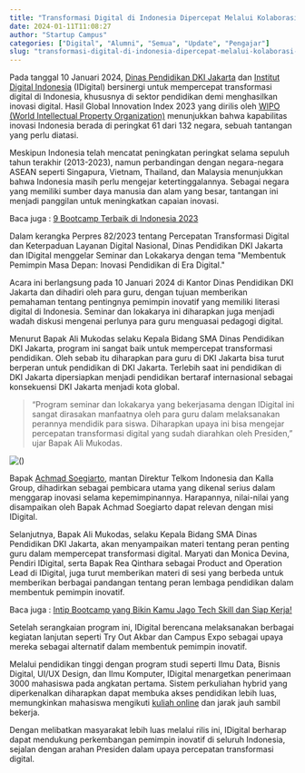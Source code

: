 ```yaml
---
title: "Transformasi Digital di Indonesia Dipercepat Melalui Kolaborasi Dinas Pendidikan DKI Jakarta dan Institut Digital Indonesia"
date: 2024-01-11T11:08:27
author: "Startup Campus"
categories: ["Digital", "Alumni", "Semua", "Update", "Pengajar"]
slug: "transformasi-digital-di-indonesia-dipercepat-melalui-kolaborasi-dinas-pendidikan-dki-jakarta-dan-institut-digital-indonesia"
---
```


Pada tanggal 10 Januari 2024, [Dinas Pendidikan DKI Jakarta](https://disdik.jakarta.go.id/) dan [Institut Digital Indonesia](https://institutdigital.id/) (IDigital) bersinergi untuk mempercepat transformasi digital di Indonesia, khususnya di sektor pendidikan demi menghasilkan inovasi digital. Hasil Global Innovation Index 2023 yang dirilis oleh [WIPO (World Intellectual Property Organization)](https://www.wipo.int/portal/en/index.html) menunjukkan bahwa kapabilitas inovasi Indonesia berada di peringkat 61 dari 132 negara, sebuah tantangan yang perlu diatasi.

Meskipun Indonesia telah mencatat peningkatan peringkat selama sepuluh tahun terakhir (2013-2023), namun perbandingan dengan negara-negara ASEAN seperti Singapura, Vietnam, Thailand, dan Malaysia menunjukkan bahwa Indonesia masih perlu mengejar ketertinggalannya. Sebagai negara yang memiliki sumber daya manusia dan alam yang besar, tantangan ini menjadi panggilan untuk meningkatkan capaian inovasi.

Baca juga : [9 Bootcamp Terbaik di Indonesia 2023](https://startupcampus.id/blog/9-bootcamp-terbaik-di-indonesia-2023/)

Dalam kerangka Perpres 82/2023 tentang Percepatan Transformasi Digital dan Keterpaduan Layanan Digital Nasional, Dinas Pendidikan DKI Jakarta dan IDigital menggelar Seminar dan Lokakarya dengan tema "Membentuk Pemimpin Masa Depan: Inovasi Pendidikan di Era Digital." 

Acara ini berlangsung pada 10 Januari 2024 di Kantor Dinas Pendidikan DKI Jakarta dan dihadiri oleh para guru, dengan tujuan memberikan pemahaman tentang pentingnya pemimpin inovatif yang memiliki literasi digital di Indonesia. Seminar dan lokakarya ini diharapkan juga menjadi wadah diskusi mengenai perlunya para guru menguasai pedagogi digital.

Menurut Bapak Ali Mukodas selaku Kepala Bidang SMA Dinas Pendidikan DKI Jakarta, program ini sangat baik untuk mempercepat transformasi pendidikan. Oleh sebab itu diharapkan para guru di DKI Jakarta bisa turut berperan untuk pendidikan di DKI Jakarta. Terlebih saat ini pendidikan di DKI Jakarta dipersiapkan menjadi pendidikan bertaraf internasional sebagai konsekuensi DKI Jakarta menjadi kota global.

> “Program seminar dan lokakarya yang bekerjasama dengan IDigital ini sangat dirasakan manfaatnya oleh para guru dalam melaksanakan perannya mendidik para siswa. Diharapkan upaya ini bisa mengejar percepatan transformasi digital yang sudah diarahkan oleh Presiden,” ujar Bapak Ali Mukodas.

![()](/uploads/2024/01/Pak-Ali-Mukhodas-1.jpg)

Bapak [Achmad Soegiarto](https://achmadsoegiarto.com/), mantan Direktur Telkom Indonesia dan Kalla Group, dihadirkan sebagai pembicara utama yang dikenal serius dalam menggarap inovasi selama kepemimpinannya. Harapannya, nilai-nilai yang disampaikan oleh Bapak Achmad Soegiarto dapat relevan dengan misi IDigital.

Selanjutnya, Bapak Ali Mukodas, selaku Kepala Bidang SMA Dinas Pendidikan DKI Jakarta, akan menyampaikan materi tentang peran penting guru dalam mempercepat transformasi digital. Maryati dan Monica Devina, Pendiri IDigital, serta Bapak Rea Qinthara sebagai Product and Operation Lead di IDigital, juga turut memberikan materi di sesi yang berbeda untuk memberikan berbagai pandangan tentang peran lembaga pendidikan dalam membentuk pemimpin inovatif.

Baca juga : [Intip Bootcamp yang Bikin Kamu Jago Tech Skill dan Siap Kerja!](https://startupcampus.id/blog/intip-bootcamp-yang-bikin-kamu-jago-tech-skill-dan-siap-kerja/)

Setelah serangkaian program ini, IDigital berencana melaksanakan berbagai kegiatan lanjutan seperti Try Out Akbar dan Campus Expo sebagai upaya mereka sebagai alternatif dalam membentuk pemimpin inovatif. 

Melalui pendidikan tinggi dengan program studi seperti Ilmu Data, Bisnis Digital, UI/UX Design, dan Ilmu Komputer, IDigital menargetkan penerimaan 3000 mahasiswa pada angkatan pertama. Sistem perkuliahan hybrid yang diperkenalkan diharapkan dapat membuka akses pendidikan lebih luas, memungkinkan mahasiswa mengikuti [kuliah online](https://institutdigital.id/) dan jarak jauh sambil bekerja. 

Dengan melibatkan masyarakat lebih luas melalui rilis ini, IDigital berharap dapat mendukung perkembangan pemimpin inovatif di seluruh Indonesia, sejalan dengan arahan Presiden dalam upaya percepatan transformasi digital.